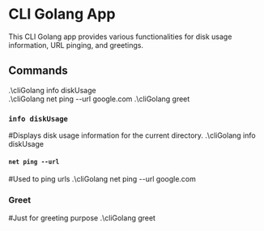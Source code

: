 # CLI Golang App

This CLI Golang app provides various functionalities for disk usage information, URL pinging, and greetings.

## Commands


.\cliGolang info diskUsage<br>
.\cliGolang net ping --url google.com
.\cliGolang greet

### `info diskUsage`

#Displays disk usage information for the current directory.
.\cliGolang info diskUsage

#### `net ping --url `

#Used to ping urls
.\cliGolang net ping --url google.com

### Greet

#Just for greeting purpose
.\cliGolang greet







